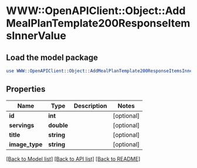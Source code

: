 # WWW::OpenAPIClient::Object::AddMealPlanTemplate200ResponseItemsInnerValue

## Load the model package
```perl
use WWW::OpenAPIClient::Object::AddMealPlanTemplate200ResponseItemsInnerValue;
```

## Properties
Name | Type | Description | Notes
------------ | ------------- | ------------- | -------------
**id** | **int** |  | [optional] 
**servings** | **double** |  | [optional] 
**title** | **string** |  | [optional] 
**image_type** | **string** |  | [optional] 

[[Back to Model list]](../README.md#documentation-for-models) [[Back to API list]](../README.md#documentation-for-api-endpoints) [[Back to README]](../README.md)


